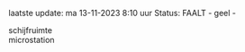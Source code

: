 laatste update: 
ma 13-11-2023  8:10   uur 
Status: FAALT - geel - 
<div class="service Y">schijfruimte</div><div class="service Y">microstation</div>